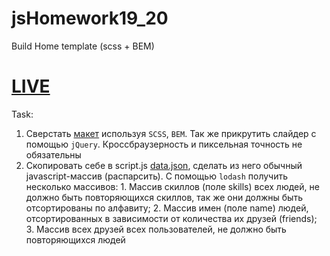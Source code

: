 # jsHomework19_20
Build Home template (scss + BEM)
<h1><a href="https://logolevel.github.io/projects/build_home/index.html">LIVE</a></h1>

<p>Task:</p>
<ol>
<li>Сверстать <a href="/goit-fe/markup_fe2o/blob/master/js_19-20/homework19_20.psd">макет</a> используя <code>SCSS</code>, <code>BEM</code>. Так же прикрутить слайдер с помощью <code>jQuery</code>. Кроссбраузерность и пиксельная точность не обязательны</li>
<li>Скопировать себе в script.js <a href="/goit-fe/markup_fe2o/blob/master/js_19-20/data.json">data.json</a>, сделать из него обычный javascript-массив (распарсить). С помощью <code>lodash</code> получить несколько массивов: 1. Массив скиллов (поле skills) всех людей, не должно быть повторяющихся скиллов, так же они должны быть отсортированы по алфавиту; 2. Массив имен (поле name) людей, отсортированных в зависимости от количества их друзей (friends); 3. Массив всех друзей всех пользователей, не должно быть повторяющихся людей</li>
</ol>

